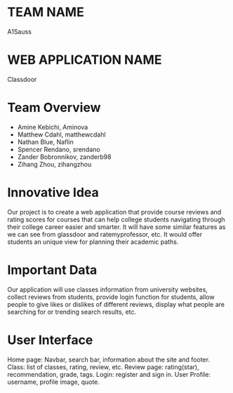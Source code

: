 # TEAM NAME

A1Sauss

# WEB APPLICATION NAME

Classdoor

# Team Overview

* Amine Kebichi, Aminova
* Matthew Cdahl, matthewcdahl
* Nathan Blue, Naflin
* Spencer Rendano, srendano
* Zander Bobronnikov, zanderb98
* Zihang Zhou, zihangzhou

# Innovative Idea

Our project is to create a web application that provide course reviews and rating scores for courses that can help college students navigating through their college career easier and smarter. It will have some similar features as we can see from glassdoor and ratemyprofessor, etc. It would offer students an unique view for planning their academic paths.

# Important Data

Our application will use classes information from university websites, collect reviews from students, provide login function for students, allow people to give likes or dislikes of different reviews, display what people are searching for or trending search results, etc.

# User Interface

Home page: Navbar, search bar, information about the site and footer.
Class: list of classes, rating, review, etc.
Review page: rating(star), recommendation, grade, tags.
Login: register and sign in.
User Profile: username, profile image, quote.


